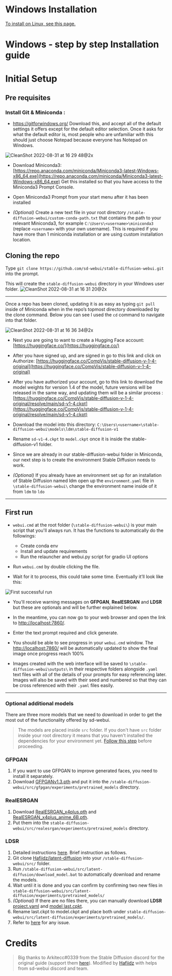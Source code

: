 # Windows Installation

[To install on Linux, see this page.](https://github.com/sd-webui/stable-diffusion-webui/blob/master/docs/2.linux-installation.md)

# Windows - step by step Installation guide 

# Initial Setup 

## Pre requisites

### Install Git & Miniconda :

* https://gitforwindows.org/ Download this, and accept all of the default settings it offers except for the default editor selection. Once it asks for what the default editor is, most people who are unfamiliar with this should just choose Notepad because everyone has Notepad on Windows.

![CleanShot 2022-08-31 at 16 29 48@2x](https://user-images.githubusercontent.com/463317/187796320-e6edbb39-dff1-46a2-a1a1-c4c1875d414c.jpg)
 

* Download Miniconda3:
 [https://repo.anaconda.com/miniconda/Miniconda3-latest-Windows-x86_64.exe](https://repo.anaconda.com/miniconda/Miniconda3-latest-Windows-x86_64.exe) Get this installed so that you have access to the Miniconda3 Prompt Console.

* Open Miniconda3 Prompt from your start menu after it has been installed

* _(Optional)_ Create a new text file in your root directory `/stable-diffusion-webui/custom-conda-path.txt` that contains the path to your relevant Miniconda3, for example `C:\Users\<username>\miniconda3` (replace `<username>` with your own username). This is required if you have more than 1 miniconda installation or are using custom installation location. 

## Cloning the repo

Type `git clone https://github.com/sd-webui/stable-diffusion-webui.git` into the prompt. 

This will create the `stable-diffusion-webui` directory in your Windows user folder. 
![CleanShot 2022-08-31 at 16 31 20@2x](https://user-images.githubusercontent.com/463317/187796462-29e5bafd-bbc1-4a48-adc8-7eccc174cb62.jpg)

--- 

Once a repo has been cloned, updating it is as easy as typing `git pull` inside of Miniconda when in the repo’s topmost directory downloaded by the clone command. Below you can see I used the `cd` command to navigate into that folder.
 
![CleanShot 2022-08-31 at 16 36 34@2x](https://user-images.githubusercontent.com/463317/187796970-db94402f-717b-43a8-9c85-270c0cd256c3.jpg)


* Next you are going to want to create a Hugging Face account: [https://huggingface.co/](https://huggingface.co/) 


* After you have signed up, and are signed in go to this link and click on Authorize: [https://huggingface.co/CompVis/stable-diffusion-v-1-4-original](https://huggingface.co/CompVis/stable-diffusion-v-1-4-original)  


* After you have authorized your account, go to this link to download the model weights for version 1.4 of the model, future versions will be released in the same way, and updating them will be a similar process : 
 [https://huggingface.co/CompVis/stable-diffusion-v-1-4-original/resolve/main/sd-v1-4.ckpt](https://huggingface.co/CompVis/stable-diffusion-v-1-4-original/resolve/main/sd-v1-4.ckpt)
 

* Download the model into this directory: `C:\Users\<username>\stable-diffusion-webui\models\ldm\stable-diffusion-v1`


* Rename `sd-v1-4.ckpt` to `model.ckpt` once it is inside the stable-diffusion-v1 folder.
 

* Since we are already in our stable-diffusion-webui folder in Miniconda, our next step is to create the environment Stable Diffusion needs to work. 


* _(Optional)_ If you already have an environment set up for an installation of Stable Diffusion named ldm open up the `environment.yaml` file in `\stable-diffusion-webui\` change the environment name inside of it from `ldm` to `ldo`

--- 

## First run
* `webui.cmd` at the root folder (`\stable-diffusion-webui\`) is your main script that you'll always run. It has the functions to automatically do the followings:
    * Create conda env 
    * Install and update requirements
    * Run the relauncher and webui.py script for gradio UI options 

* Run `webui.cmd` by double clicking the file.

* Wait for it to process, this could take some time. Eventually it’ll look like this:
 
![First successful run](https://user-images.githubusercontent.com/3688500/189009827-66c5df32-be44-4851-a265-6791444f537f.JPG)

* You'll receive warning messages on **GFPGAN**, **RealESRGAN** and **LDSR** but these are optionals and will be further explained below. 

* In the meantime, you can now go to your web browser and open the link to [http://localhost:7860/](http://localhost:7860/).

* Enter the text prompt required and click generate.

* You should be able to see progress in your `webui.cmd` window. The [http://localhost:7860/](http://localhost:7860/) will be automatically updated to show the final image once progress reach 100%

* Images created with the web interface will be saved to `\stable-diffusion-webui\outputs\` in their respective folders alongside `.yaml` text files with all of the details of your prompts for easy referencing later. Images will also be saved with their seed and numbered so that they can be cross referenced with their `.yaml` files easily. 

--- 

### Optional additional models 

There are three more models that we need to download in order to get the most out of the functionality offered by sd-webui.

> The models are placed inside `src` folder. If you don't have `src` folder inside your root directory it means that you haven't installed the dependencies for your environment yet. [Follow this step](#first-run) before proceeding.

### GFPGAN
1. If you want to use GFPGAN to improve generated faces, you need to install it separately.
1. Download [GFPGANv1.3.pth](https://github.com/TencentARC/GFPGAN/releases/download/v1.3.0/GFPGANv1.3.pth) and put it
into the `/stable-diffusion-webui/src/gfpgan/experiments/pretrained_models` directory. 

### RealESRGAN
1. Download [RealESRGAN_x4plus.pth](https://github.com/xinntao/Real-ESRGAN/releases/download/v0.1.0/RealESRGAN_x4plus.pth) and [RealESRGAN_x4plus_anime_6B.pth](https://github.com/xinntao/Real-ESRGAN/releases/download/v0.2.2.4/RealESRGAN_x4plus_anime_6B.pth).
1. Put them into the `stable-diffusion-webui/src/realesrgan/experiments/pretrained_models` directory. 

### LDSR
1. Detailed instructions [here](https://github.com/Hafiidz/latent-diffusion). Brief instruction as follows.
1. Git clone [Hafiidz/latent-diffusion](https://github.com/Hafiidz/latent-diffusion) into your `/stable-diffusion-webui/src/` folder.
1. Run `/stable-diffusion-webui/src/latent-diffusion/download_model.bat` to automatically download and rename the models.
1. Wait until it is done and you can confirm by confirming two new files in `stable-diffusion-webui/src/latent-diffusion/experiments/pretrained_models/`
1. _(Optional)_ If there are no files there, you can manually download **LDSR** [project.yaml](https://heibox.uni-heidelberg.de/f/31a76b13ea27482981b4/?dl=1) and [model last.cpkt](https://heibox.uni-heidelberg.de/f/578df07c8fc04ffbadf3/?dl=1). 
1. Rename last.ckpt to model.ckpt and place both under `stable-diffusion-webui/src/latent-diffusion/experiments/pretrained_models/`.
1. Refer to [here](https://github.com/sd-webui/stable-diffusion-webui/issues/488) for any issue.


# Credits
> Big thanks to Arkitecc#0339 from the Stable Diffusion discord for the original guide (support them [here](https://ko-fi.com/arkitecc)).
> Modified by [Hafiidz](https://github.com/Hafiidz) with helps from sd-webui discord and team.
